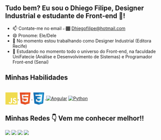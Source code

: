 
## Tudo bem? Eu sou o Dhiego Filipe, Designer Industrial e estudante de Front-end 🤙!

- 📫 Contate-me no email 👉🏾 Dhiegofilipe@hotmail.com
- 😄 Pronome: Ele/Dele
- 🔭 No momento estou trabalhando como Designer Industrial (Editora Recife)
- 🌱 Estudando no momento todo o universo do Front-end, na faculdade UniFatecie (Análise e Desenvolvimento de Sistemas) e Programador Front-end (Senai)

 ## Minhas Habilidades
<div style="display: inline_block"><br>
  <a href="https://www.alura.com.br/artigos/javascript?gclid=CjwKCAjw5pShBhB_EiwAvmnNVzrohzsQILqFIsBLdpbPXfyDHUU1iy-gUaiAfnF7dZSaKMvgQl3GOxoCBr8QAvD_BwE"> <img align="center" alt="Rafa-Js" height="40" width="40" src="https://raw.githubusercontent.com/devicons/devicon/master/icons/javascript/javascript-plain.svg">
  <a href="https://developer.mozilla.org/en-US/docs/Glossary/HTML5"> <img align="center" alt="Rafa-HTML" height="40" width="40" src="https://raw.githubusercontent.com/devicons/devicon/master/icons/html5/html5-original.svg">
  <a href="https://www.w3.org/TR/CSS/#css"> <img align="center" alt="Rafa-CSS" height="40" width="40" src="https://raw.githubusercontent.com/devicons/devicon/master/icons/css3/css3-original.svg">
<a  href="https://angular.io/" target="_blank" rel="noreferrer"><img src="https://raw.githubusercontent.com/danielcranney/readme-generator/main/public/icons/skills/angularjs-colored.svg" width="40" height="40" align="center" alt="Angular" /></a>
<a href="https://www.python.org/" target="_blank" rel="noreferrer"><img src="https://raw.githubusercontent.com/danielcranney/readme-generator/main/public/icons/skills/python-colored.svg" width="40" height="40" align="center" alt="Python" /></a>
</div>
  
  ## Minhas Redes 👇 Vem me conhecer melhor!!
 
<div> 
 
  <a href="https://www.instagram.com/dhiegofilipe12/" target="_blank"><img src="https://img.shields.io/badge/-Instagram-%23E4405F?style=for-the-badge&logo=instagram&logoColor=white" target="_blank"></a>
 <a href="https://discord.com/channels/1091038408098451579/1091038408861823048" target="_blank"><img src="https://img.shields.io/badge/Discord-7289DA?style=for-the-badge&logo=discord&logoColor=white" target="_blank"></a> 
  <a href = "mailto:dhiegofilype@gmail.com"><img src="https://img.shields.io/badge/-Gmail-%23333?style=for-the-badge&logo=gmail&logoColor=white" target="_blank"></a>
  <a href="https://www.linkedin.com/in/dhiego-filipe-11b541137/" target="_blank"><img src="https://img.shields.io/badge/-LinkedIn-%230077B5?style=for-the-badge&logo=linkedin&logoColor=white" target="_blank"></a>
 
  
</div>
